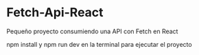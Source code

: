 # Fetch-Api-React
Pequeño proyecto consumiendo una API con Fetch en React

npm install y npm run dev en la terminal para ejecutar el proyecto
